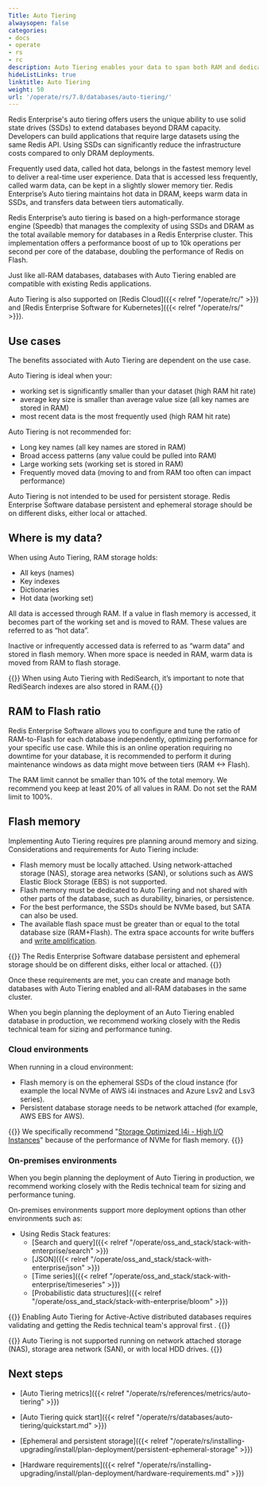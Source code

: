 ```yaml
---
Title: Auto Tiering
alwaysopen: false
categories:
- docs
- operate
- rs
- rc
description: Auto Tiering enables your data to span both RAM and dedicated flash memory.
hideListLinks: true
linktitle: Auto Tiering
weight: 50
url: '/operate/rs/7.8/databases/auto-tiering/'
---
```

Redis Enterprise's auto tiering offers users the unique ability to use solid state drives (SSDs) to extend databases beyond DRAM capacity.
Developers can build applications that require large datasets using the same Redis API.
Using SSDs can significantly reduce the infrastructure costs compared to only DRAM deployments. 

Frequently used data, called hot data, belongs in the fastest memory level to deliver a real-time user experience.
Data that is accessed less frequently, called warm data, can be kept in a slightly slower memory tier.
Redis Enterprise’s Auto tiering maintains hot data in DRAM, keeps warm data in SSDs, and transfers data between tiers automatically.

Redis Enterprise’s auto tiering is based on a high-performance storage engine (Speedb) that manages the complexity of using SSDs and DRAM as the total available memory for databases in a Redis Enterprise cluster. This implementation offers a performance boost of up to 10k operations per second per core of the database, doubling the performance of Redis on Flash.

Just like all-RAM databases, databases with Auto Tiering enabled are compatible with existing Redis applications.

Auto Tiering is also supported on [Redis Cloud]({{< relref "/operate/rc/" >}}) and [Redis Enterprise Software for Kubernetes]({{< relref "/operate/rs/" >}}).

## Use cases

The benefits associated with Auto Tiering are dependent on the use case.

Auto Tiering is ideal when your:

- working set is significantly smaller than your dataset (high RAM hit rate)
- average key size is smaller than average value size (all key names are stored in RAM)
- most recent data is the most frequently used (high RAM hit rate)

Auto Tiering is not recommended for:

- Long key names (all key names are stored in RAM)
- Broad access patterns (any value could be pulled into RAM)
- Large working sets (working set is stored in RAM)
- Frequently moved data (moving to and from RAM too often can impact performance)

Auto Tiering is not intended to be used for persistent storage. Redis Enterprise Software database persistent and ephemeral storage should be on different disks, either local or attached.

## Where is my data?

When using Auto Tiering, RAM storage holds:
- All keys (names)
- Key indexes
- Dictionaries
- Hot data (working set)

All data is accessed through RAM. If a value in flash memory is accessed, it becomes part of the working set and is moved to RAM. These values are referred to as “hot data”.

Inactive or infrequently accessed data is referred to as “warm data” and stored in flash memory. When more space is needed in RAM, warm data is moved from RAM to flash storage.

{{<note>}} When using Auto Tiering with RediSearch, it’s important to note that RediSearch indexes are also stored in RAM.{{</note>}}

## RAM to Flash ratio

Redis Enterprise Software allows you to configure and tune the ratio of RAM-to-Flash for each database independently, optimizing performance for your specific use case.
While this is an online operation requiring no downtime for your database, it is recommended to perform it during maintenance windows as data might move between tiers (RAM <-> Flash).

The RAM limit cannot be smaller than 10% of the total memory. We recommend you keep at least 20% of all values in RAM. Do not set the RAM limit to 100%.

## Flash memory

Implementing Auto Tiering requires pre planning around memory and sizing. Considerations and requirements for Auto Tiering include:

- Flash memory must be locally attached. Using network-attached storage (NAS), storage area networks (SAN), or solutions such as AWS Elastic Block Storage (EBS) is not supported. 
- Flash memory must be dedicated to Auto Tiering and not shared with other parts of the database, such as durability, binaries, or persistence.
- For the best performance, the SSDs should be NVMe based, but SATA can also be used.
- The available flash space must be greater than or equal to the total database size (RAM+Flash). The extra space accounts for write buffers and [write amplification](https://en.wikipedia.org/wiki/Write_amplification).

{{<note>}} The Redis Enterprise Software database persistent and ephemeral storage should be on different disks, either local or attached. {{</note>}}

Once these requirements are met, you can create and manage both databases with Auto Tiering enabled and
all-RAM databases in the same cluster.

When you begin planning the deployment of an Auto Tiering enabled database in production,
we recommend working closely with the Redis technical team for sizing and performance tuning.

### Cloud environments

When running in a cloud environment:

- Flash memory is on the ephemeral SSDs of the cloud instance (for example the local NVMe of AWS i4i instnaces and Azure Lsv2 and Lsv3 series).
- Persistent database storage needs to be network attached (for example, AWS EBS for AWS).

{{<note>}}
We specifically recommend "[Storage Optimized I4i - High I/O Instances](https://aws.amazon.com/ec2/instance-types/#storage-optimized)" because of the performance of NVMe for flash memory. {{</note>}}

### On-premises environments

When you begin planning the deployment of Auto Tiering in production, we recommend working closely with the Redis technical team for sizing and performance tuning.

On-premises environments support more deployment options than other environments such as:

- Using Redis Stack features:
  - [Search and query]({{< relref "/operate/oss_and_stack/stack-with-enterprise/search" >}}) 
  - [JSON]({{< relref "/operate/oss_and_stack/stack-with-enterprise/json" >}})
  - [Time series]({{< relref "/operate/oss_and_stack/stack-with-enterprise/timeseries" >}})
  - [Probabilistic data structures]({{< relref "/operate/oss_and_stack/stack-with-enterprise/bloom" >}})

{{<note>}} Enabling Auto Tiering for Active-Active distributed databases requires validating and getting the Redis technical team's approval first . {{</note>}}

{{<warning>}} Auto Tiering is not supported running on network attached storage (NAS), storage area network (SAN), or with local HDD drives. {{</warning>}}

## Next steps

- [Auto Tiering metrics]({{< relref "/operate/rs/references/metrics/auto-tiering" >}})
- [Auto Tiering quick start]({{< relref "/operate/rs/databases/auto-tiering/quickstart.md" >}})

- [Ephemeral and persistent storage]({{< relref "/operate/rs/installing-upgrading/install/plan-deployment/persistent-ephemeral-storage" >}})
- [Hardware requirements]({{< relref "/operate/rs/installing-upgrading/install/plan-deployment/hardware-requirements.md" >}})
